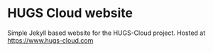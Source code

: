 # HUGS Cloud website

Simple Jekyll based website for the HUGS-Cloud project. Hosted at https://www.hugs-cloud.com

